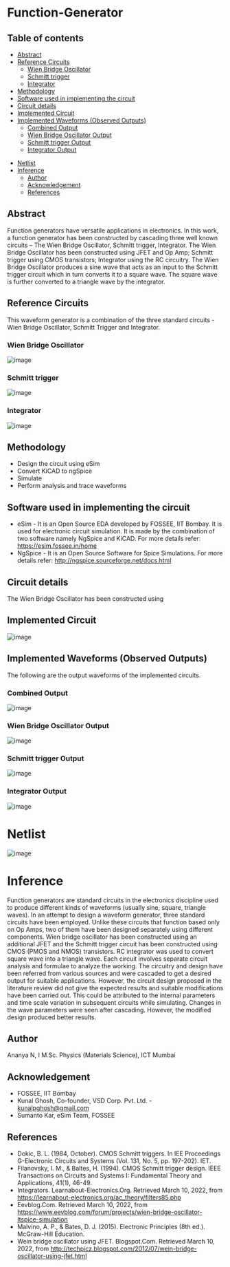 # Function-Generator
## Table of contents
  * [Abstract](#abstract)
  * [Reference Circuits](#reference-circuits)
    + [Wien Bridge Oscillator](#wien-bridge-oscillator)
    + [Schmitt trigger](#schmitt-trigger)
    + [Integrator](#integrator)
  * [Methodology](#methodology)
  * [Software used in implementing the circuit](#software-used-in-implementing-the-circuit)
  * [Circuit details](#circuit-details)
  * [Implemented Circuit](#implemented-circuit)
  * [Implemented Waveforms (Observed Outputs)](#implemented-waveforms--observed-outputs-)
    + [Combined Output](#combined-output)
    + [Wien Bridge Oscillator Output](#wien-bridge-oscillator-output)
    + [Schmitt trigger Output](#schmitt-trigger-output)
    + [Integrator Output](#integrator-output)
- [Netlist](#netlist)
- [Inference](#inference)
  * [Author](#author)
  * [Acknowledgement](#acknowledgement)
  * [References](#references)
## Abstract
Function generators have versatile applications in electronics.  In this work, a function generator has been constructed by cascading three well known circuits – The Wien Bridge Oscillator, Schmitt trigger, Integrator. The Wien Bridge Oscillator has been constructed using JFET and Op Amp; Schmitt trigger using CMOS transistors; Integrator using the RC circuitry. The Wien Bridge Oscillator produces a sine wave that acts as an input to the Schmitt trigger circuit which in turn converts it to a square wave. The square wave is further converted to a triangle wave by the integrator. 
## Reference Circuits
This waveform generator is a combination of the three standard circuits - Wien Bridge Oscillator, Schmitt Trigger and Integrator.
### Wien Bridge Oscillator
![image](https://user-images.githubusercontent.com/101338084/157718284-0046d794-8982-453b-a0b8-e451a744de75.png)
### Schmitt trigger 
![image](https://user-images.githubusercontent.com/101338084/157715255-e3343ea5-12fa-47c0-b988-fd36d3b58b31.png)
### Integrator
![image](https://user-images.githubusercontent.com/101338084/157718401-6aee6c64-da96-48ee-ae51-90c6773f8605.png)
## Methodology
* Design the circuit using eSim
* Convert KiCAD to ngSpice
* Simulate
* Perform analysis and trace waveforms
## Software used in implementing the circuit
* eSim - 
It is an Open Source EDA developed by FOSSEE, IIT Bombay. It is used for electronic circuit simulation. It is made by the combination of two software namely NgSpice and KiCAD.
For more details refer:
https://esim.fossee.in/home
* NgSpice - 
It is an Open Source Software for Spice Simulations. For more details refer:
http://ngspice.sourceforge.net/docs.html
## Circuit details
The Wien Bridge Oscillator has been constructed using
## Implemented Circuit
![image](https://user-images.githubusercontent.com/101338084/157712766-28fb1a7d-98f5-45a5-824f-76bd18d1f086.png)
## Implemented Waveforms (Observed Outputs)
The following are the output waveforms of the implemented circuits.
### Combined Output
![image](https://user-images.githubusercontent.com/101338084/157716313-9e104cd5-888f-4544-894c-b86e42e22da0.png)
### Wien Bridge Oscillator Output
![image](https://user-images.githubusercontent.com/101338084/157718518-6c5ab7f2-c7ab-48d8-ab70-2b74cf0de2d1.png)
### Schmitt trigger Output
![image](https://user-images.githubusercontent.com/101338084/157718535-0a604aac-2c55-4fc6-9fbe-76cc3428f005.png)
### Integrator Output
![image](https://user-images.githubusercontent.com/101338084/157716339-5ce4984c-b34f-4312-8304-caa5edc56ecb.png)
# Netlist
![image](https://user-images.githubusercontent.com/101338084/157713745-cbdc6976-92de-4ee4-9020-f190366e2e42.png)
# Inference
Function generators are standard circuits in the electronics discipline used to produce different kinds of waveforms (usually sine, square, triangle waves). In an attempt to design a waveform generator, three standard circuits have been employed. Unlike these circuits that function based only on Op Amps, two of them have been designed separately using different components. Wien bridge oscillator has been constructed using an additional JFET and the Schmitt trigger circuit has been constructed using CMOS (PMOS and NMOS) transistors. RC integrator was used to convert square wave into a triangle wave. Each circuit involves separate circuit analysis and formulae to analyze the working.  The circuitry and design have been referred from various sources and were cascaded to get a desired output for suitable applications. However, the circuit design proposed in the literature review did not give the expected results and suitable modifications have been carried out. This could be attributed to the internal parameters and time scale variation in subsequent circuits while simulating. Changes in the wave parameters were seen after cascading. However, the modified design produced better results. 
## Author
Ananya N, I M.Sc. Physics (Materials Science), ICT Mumbai 
## Acknowledgement
* FOSSEE, IIT Bombay
* Kunal Ghosh, Co-founder, VSD Corp. Pvt. Ltd. - kunalpghosh@gmail.com
* Sumanto Kar, eSim Team, FOSSEE
## References
* Dokic, B. L. (1984, October). CMOS Schmitt triggers. In IEE Proceedings G-Electronic Circuits and Systems (Vol. 131, No. 5, pp. 197-202). IET.
* Filanovsky, I. M., & Baltes, H. (1994). CMOS Schmitt trigger design. IEEE Transactions on Circuits and Systems I: Fundamental Theory and Applications, 41(1), 46-49.
* Integrators. Learnabout-Electronics.Org. Retrieved March 10, 2022, from https://learnabout-electronics.org/ac_theory/filters85.php
* Eevblog.Com. Retrieved March 10, 2022, from https://www.eevblog.com/forum/projects/wien-bridge-oscillator-ltspice-simulation
* Malvino, A. P., & Bates, D. J. (2015). Electronic Principles (8th ed.). McGraw-Hill Education.
* Wein bridge oscillator using JFET. Blogspot.Com. Retrieved March 10, 2022, from http://techpicz.blogspot.com/2012/07/wein-bridge-oscillator-using-jfet.html







